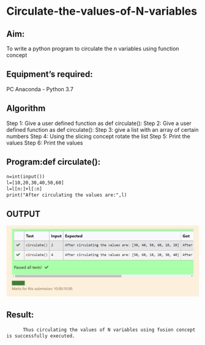 # Circulate-the-values-of-N-variables
## Aim:
To write a python program to circulate the n variables using function concept
## Equipment’s required:
PC
Anaconda - Python 3.7
## Algorithm
Step 1: Give a user defined function as def circulate():
Step 2: Give a user defined function as def circulate():
Step 3: give a list with an array of certain numbers
Step 4: Using the slicing concept rotate the list
Step 5: Print the values
Step 6: Print the values
## Program:def circulate():
    n=int(input())
    l=[10,20,30,40,50,60]
    l=l[n:]+l[:n]
    print("After circulating the values are:",l)

## OUTPUT

![OUTPUT](./CRC.png)

## Result:
          Thus circulating the values of N variables using fusion concept is successfully executed.

